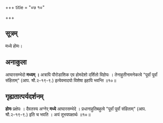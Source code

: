 +++
title = "०७ १०"

+++
## सूत्रम्
मध्ये होमः।

## अनाकुला
आघारसम्भेदो **मध्यम् ।**
अत्रापि पौरोडाशिक एव होमदेशो दर्शितो विज्ञेयः ।
तेनाहुतीनामनेकत्वे "पूर्वां पूर्वां संहिताम्" (आप. श्रौ.२-१९-९.) इत्येवमादयो विशेषा इहापि भवन्ति ॥१०॥

## गृह्यतात्पर्यदर्शनम्
**होमः** प्रक्षेपः ।
दैवतस्य अग्नेर् **मध्ये** आघारसम्भेदे ।
प्रधानाहुतिबहुत्वे "पूर्वां पूर्वां संहिताम्" (आप. श्रौ.२-१९-९.) इति च भवति ।
अयं तूभयपक्षार्थः ॥१०॥
